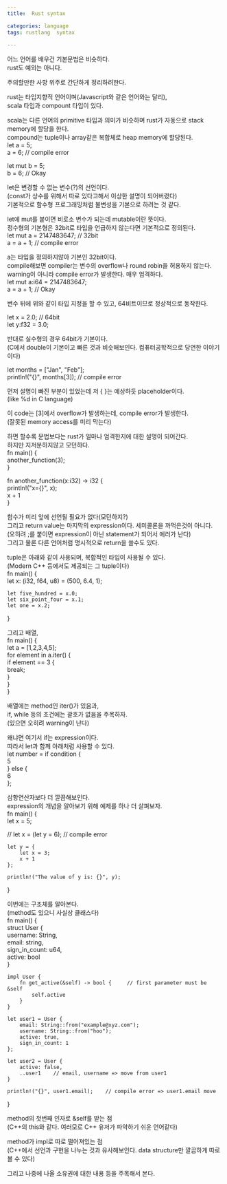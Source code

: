 ```yaml
---
title:  Rust syntax

categories: language 
tags: rustlang  syntax
 
---
```


  
  
   
어느 언어를 배우건 기본문법은 비슷하다.  
rust도 예외는 아니다.  
  
주의할만한 사항 위주로 간단하게 정리하려한다.  
  
rust는 타입지향적 언어이며(Javascript와 같은 언어와는 달리),  
scala 타입과 compount 타입이 있다.  
  
scala는 다른 언어의 primitive 타입과 의미가 비슷하며 rust가 자동으로 stack memory에 할당을 한다.  
compound는 tuple이나 array같은 복합체로 heap memory에 할당된다.  
let a = 5;  
a = 6;    // compile error  
  
let mut b = 5;  
b = 6;    // Okay  
  
let은 변경할 수 없는 변수(?)의 선언이다.  
(const가 상수를 위해서 따로 있다고해서 이상한 설명이 되어버렸다)  
기본적으로 함수형 프로그래밍처럼 불변성을 기본으로 하려는 것 같다.  
  
let에 mut를 붙이면 비로소 변수가 되는데 mutable이란 뜻이다.  
정수형의 기본형은 32bit로 타입을 언급하지 않는다면 기본적으로 정의된다.  
let mut a = 2147483647;    // 32bit  
a = a + 1;    // compile error  
  
a는 타입을 정의하지않아 기본인 32bit이다.  
compile해보면 compiler는 변수의 overflow나 round robin을 허용하지 않는다.  
warning이 아니라 compile error가 발생한다. 매우 엄격하다.  
let mut a:i64 = 2147483647;  
a = a + 1;    // Okay  
  
변수 뒤에 위와 같이 타입 지정을 할 수 있고, 64비트이므로 정상적으로 동작한다.  
  
let x = 2.0;    // 64bit  
let y:f32 = 3.0;  
  
반대로 실수형의 경우 64bit가 기본이다.  
(C에서 double이 기본이고 빠른 것과 비슷해보인다. 컴퓨터공학적으로 당연한 이야기이다)  
  
let months = ["Jan", "Feb"];  
println!("{}", months[3]);    // compile error  
  
먼저 설명이 빠진 부분이 있었는데 저 { }는 예상하듯 placeholder이다.  
(like %d in C language)  
  
이 code는 [3]에서 overflow가 발생하는데, compile error가 발생한다.  
(잘못된 memory access를 미리 막는다)  
  
하면 할수록 문법보다는 rust가 얼마나 엄격한지에 대한 설명이 되어간다.  
하지만 지저분하지않고 모던하다.  
fn main() {  
    another_function(3);  
}  
  
fn another_function(x:i32) -> i32 {  
    println!("x={}", x);  
    x + 1  
}  
  
함수가 미리 앞에 선언될 필요가 없다(모던하지?)  
그리고 return value는 마지막의 expression이다. 세미콜론을 까먹은것이 아니다.  
(오히려 ;를 붙이면 expression이 아닌 statement가 되어서 에러가 난다)  
그리고 물론 다른 언어처럼 명시적으로 return을 쓸수도 있다.  
  
tuple은 아래와 같이 사용되며, 복합적인 타입이 사용될 수 있다.  
(Modern C++ 등에서도 제공되는 그 tuple이다)  
fn main() {  
    let x: (i32, f64, u8) = (500, 6.4, 1);  
  
    let five_hundred = x.0;  
    let six_point_four = x.1;  
    let one = x.2;  
}  
  
  
그리고 배열,  
fn main() {  
    let a = [1,2,3,4,5];  
    for element in a.iter() {  
        if element == 3 {  
            break;  
        }  
    }  
}  
  
배열에는 method인 iter()가 있음과,  
if, while 등의 조건에는 괄호가 없음을 주목하자.  
(있으면 오히려 warning이 난다)  
  
왜냐면 여기서 if는 expression이다.  
따라서 let과 함께 아래처럼 사용할 수 있다.  
let number = if condition {  
        5  
    } else {  
        6  
    };  
  
삼항연산자보다 더 깔끔해보인다.  
expression의 개념을 알아보기 위해 예제를 하나 더 살펴보자.  
fn main() {  
    let x = 5;  
  
//    let x = (let y = 6); // compile error  
  
    let y = {  
        let x = 3;  
        x + 1  
    };  
  
    println!("The value of y is: {}", y);  
}  
  
  
이번에는 구조체를 알아본다.  
(method도 있으니 사실상 클래스다)  
fn main() {  
    struct User {  
        username: String,  
        email: string,  
        sign_in_count: u64,  
        active: bool  
    }  
  
    impl User {  
        fn get_active(&self) -> bool {     // first parameter must be &self  
            self.active  
        }  
    }  
  
    let user1 = User {  
        email: String::from("example@xyz.com");  
        username: String::from("hoo");  
        active: true,  
        sign_in_count: 1  
    };  
  
    let user2 = User {  
        active: false,  
        ..user1    // email, username => move from user1  
    }  
  
    println!("{}", user1.email);    // compile error => user1.email move  
}  
  
method의 첫번째 인자로 &self를 받는 점  
(C++의 this와 같다. 여러모로 C++ 유저가 파악하기 쉬운 언어같다)  
  
method가 impl로 따로 떨어져있는 점  
(C++에서 선언과 구현을 나누는 것과 유사해보인다. data structure만 깔끔하게 따로 볼 수 있다)  
  
그리고 나중에 나올 소유권에 대한 내용 등을 주목해서 본다.  
   
